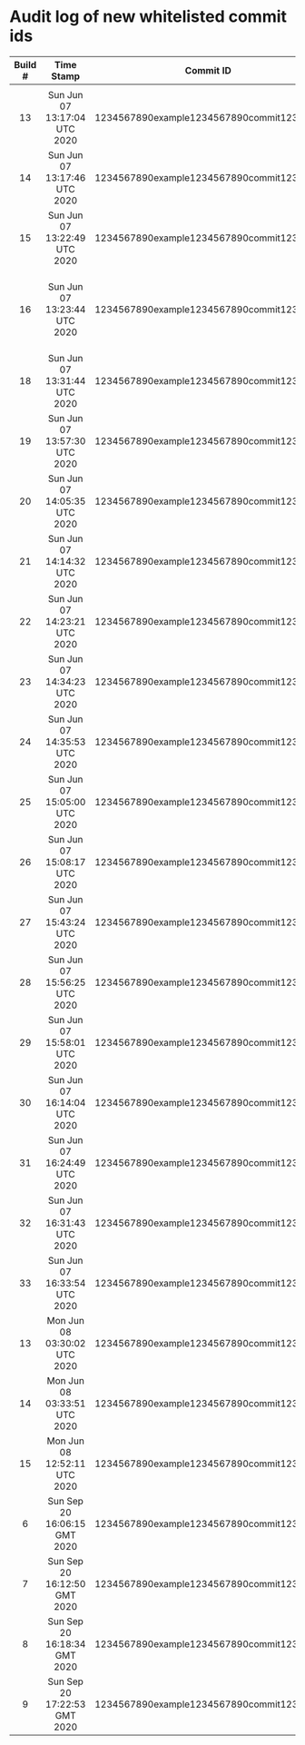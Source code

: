 # Audit log of new whitelisted commit ids

| Build # | Time Stamp | Commit ID | Reason | Requester |
|:-------:|:----------:|:---------:|:-------|:----------|
|  |  |  |  |  |
| 13 | Sun Jun 07 13:17:04 UTC 2020 | 1234567890example1234567890commit1234567 | False Positive | SagarVS |
| 14 | Sun Jun 07 13:17:46 UTC 2020 | 1234567890example1234567890commit1234567 | False Positive | SagarVS |
| 15 | Sun Jun 07 13:22:49 UTC 2020 | 1234567890example1234567890commit1234567 | Fixed | SagarVS |
| 16 | Sun Jun 07 13:23:44 UTC 2020 | 1234567890example1234567890commit1234567 | I acknowledge its True Positive, it will be remediated soon | SagarVS |
| 18 | Sun Jun 07 13:31:44 UTC 2020 | 1234567890example1234567890commit1234567 | False Positive | SagarVS |
| 19 | Sun Jun 07 13:57:30 UTC 2020 | 1234567890example1234567890commit1234567 | False Positive | SagarVS |
| 20 | Sun Jun 07 14:05:35 UTC 2020 | 1234567890example1234567890commit1234567 | False Positive | SagarVS |
| 21 | Sun Jun 07 14:14:32 UTC 2020 | 1234567890example1234567890commit1234567 | False Positive | SagarVS |
| 22 | Sun Jun 07 14:23:21 UTC 2020 | 1234567890example1234567890commit1234567 | False Positive | SagarVS |
| 23 | Sun Jun 07 14:34:23 UTC 2020 | 1234567890example1234567890commit1234567 | False Positive | SagarVS |
| 24 | Sun Jun 07 14:35:53 UTC 2020 | 1234567890example1234567890commit1234567 | False Positive | SagarVS |
| 25 | Sun Jun 07 15:05:00 UTC 2020 | 1234567890example1234567890commit1234567 | False Positive | SagarVS |
| 26 | Sun Jun 07 15:08:17 UTC 2020 | 1234567890example1234567890commit1234567 | False Positive | SagarVS |
| 27 | Sun Jun 07 15:43:24 UTC 2020 | 1234567890example1234567890commit1234567 | False Positive | SagarVS |
| 28 | Sun Jun 07 15:56:25 UTC 2020 | 1234567890example1234567890commit1234567 | False Positive | SagarVS |
| 29 | Sun Jun 07 15:58:01 UTC 2020 | 1234567890example1234567890commit1234567 | False Positive | SagarVS |
| 30 | Sun Jun 07 16:14:04 UTC 2020 | 1234567890example1234567890commit1234567 | Fixed | SagarVS |
| 31 | Sun Jun 07 16:24:49 UTC 2020 | 1234567890example1234567890commit1234567 | False Positive | SagarVS |
| 32 | Sun Jun 07 16:31:43 UTC 2020 | 1234567890example1234567890commit1234567 | Fixed | SagarVS |
| 33 | Sun Jun 07 16:33:54 UTC 2020 | 1234567890example1234567890commit1234567 | Fixed | SagarVS |
| 13 | Mon Jun 08 03:30:02 UTC 2020 | 1234567890example1234567890commit1234567 | False Positive | SagarVS |
| 14 | Mon Jun 08 03:33:51 UTC 2020 | 1234567890example1234567890commit1234567 | False Positive | SagarVS |
| 15 | Mon Jun 08 12:52:11 UTC 2020 | 1234567890example1234567890commit1234561 | Fixed | SagarVS |
| 6 | Sun Sep 20 16:06:15 GMT 2020 | 1234567890example1234567890commit1234567 | False Positive | Sagar V S |
| 7 | Sun Sep 20 16:12:50 GMT 2020 | 1234567890example1234567890commit1234567 | False Positive | Sagar V S |
| 8 | Sun Sep 20 16:18:34 GMT 2020 | 1234567890example1234567890commit1234567 | False Positive | Sagar V S |
| 9 | Sun Sep 20 17:22:53 GMT 2020 | 1234567890example1234567890commit1234567 | False Positive | Sagar V S |
